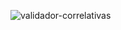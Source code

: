 ![validador-correlativas](https://github.com/user-attachments/assets/22462cd5-f2ab-49a0-96ed-a415ea29e14a)
